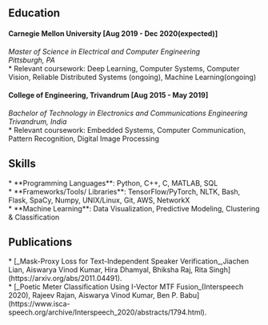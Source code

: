 <h2>Education</h2>

<h4>Carnegie Mellon University [Aug 2019 - Dec 2020(expected)]</h4>
<i>Master of Science in Electrical and Computer Engineering</i><br>
<i>Pittsburgh, PA</i><br>
* Relevant coursework: Deep Learning, Computer Systems, Computer Vision, Reliable Distributed Systems (ongoing), Machine Learning(ongoing)

<h4>College of Engineering, Trivandrum [Aug 2015 - May 2019]</h4> 
<i>Bachelor of Technology in Electronics and Communications Engineering</i><br>
<i>Trivandrum, India</i><br>
* Relevant coursework: Embedded Systems, Computer Communication, Pattern Recognition, Digital Image Processing

<h2>Skills</h2>
* **Programming Languages**: Python, C++, C, MATLAB, SQL<br>
* **Frameworks/Tools/ Libraries**: TensorFlow/PyTorch, NLTK, Bash, Flask, SpaCy, Numpy, UNIX/Linux, Git, AWS, NetworkX<br>
* **Machine Learning**: Data Visualization, Predictive Modeling, Clustering & Classification<br>

<h2> Publications</h2>
* [_Mask-Proxy Loss for Text-Independent Speaker Verification_,Jiachen Lian, Aiswarya Vinod Kumar, Hira Dhamyal, Bhiksha Raj, Rita Singh](https://arxiv.org/abs/2011.04491).<br>
* [_Poetic Meter Classification Using I-Vector MTF Fusion_(Interspeech 2020), Rajeev Rajan, Aiswarya Vinod Kumar, Ben P. Babu](https://www.isca-speech.org/archive/Interspeech_2020/abstracts/1794.html).
